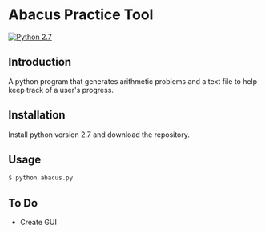 # Abacus Practice Tool 

[![Python 2.7](https://img.shields.io/badge/python-2.7-blue.svg)](https://www.python.org/downloads/release/python-270/)

## Introduction

A python program that generates arithmetic problems and a text file to help keep track of a user's progress.


## Installation

Install python version 2.7 and download the repository.

## Usage

```bash
$ python abacus.py
```

## To Do

* Create GUI



